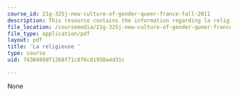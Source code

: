 ```yaml
---
course_id: 21g-325j-new-culture-of-gender-queer-france-fall-2011
description: This resource contains the information regarding la religieuse.
file_location: /coursemedia/21g-325j-new-culture-of-gender-queer-france-fall-2011/7430499df1268f71c8f6c81950a4d31c_MIT21G_325JF11_Diderot.pdf
file_type: application/pdf
layout: pdf
title: 'La religieuse '
type: course
uid: 7430499df1268f71c8f6c81950a4d31c

---
```

None